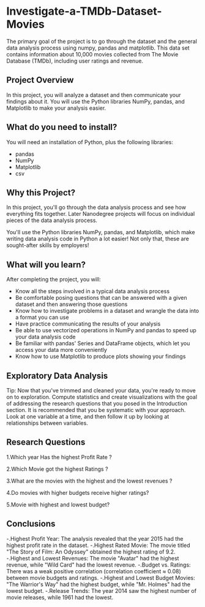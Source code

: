  # Investigate-a-TMDb-Dataset-Movies

The primary goal of the project is to go through the dataset and the general data analysis process using numpy, pandas and matplotlib.
This data set contains information about 10,000 movies collected from The Movie Database (TMDb), including user ratings and revenue.

## Project Overview
In this project, you will analyze a dataset and then communicate your findings about it. You will use the Python libraries NumPy, pandas, and Matplotlib to make your analysis easier.

## What do you need to install?
You will need an installation of Python, plus the following libraries:

* pandas
* NumPy
* Matplotlib
* csv

## Why this Project?
In this project, you'll go through the data analysis process and see how everything fits together. Later Nanodegree projects will focus on individual pieces of the data analysis process.

You'll use the Python libraries NumPy, pandas, and Matplotlib, which make writing data analysis code in Python a lot easier! Not only that, these are sought-after skills by employers!

## What will you learn?
After completing the project, you will:

- Know all the steps involved in a typical data analysis process
- Be comfortable posing questions that can be answered with a given dataset and then answering those questions
- Know how to investigate problems in a dataset and wrangle the data into a format you can use
- Have practice communicating the results of your analysis
- Be able to use vectorized operations in NumPy and pandas to speed up your data analysis code
- Be familiar with pandas' Series and DataFrame objects, which let you access your data more conveniently
- Know how to use Matplotlib to produce plots showing your findings

## Exploratory Data Analysis
Tip: Now that you've trimmed and cleaned your data, you're ready to move on to exploration. Compute statistics and create visualizations with the goal of addressing the research questions that you posed in the Introduction section. It is recommended that you be systematic with your approach. Look at one variable at a time, and then follow it up by looking at relationships between variables.

## Research Questions
1.Which year Has the highest Profit Rate ?

2.Which Movie got the highest Ratings ?

3.What are the movies with the highest and the lowest revenues ?

4.Do movies with higher budgets receive higher ratings?

5.Movie with highest and lowest budget?

## Conclusions

-.Highest Profit Year: The analysis revealed that the year 2015 had the highest profit rate in the dataset.
-.Highest Rated Movie: The movie titled "The Story of Film: An Odyssey" obtained the highest rating of 9.2.
-.Highest and Lowest Revenues: The movie "Avatar" had the highest revenue, while "Wild Card" had the lowest revenue.
-.Budget vs. Ratings: There was a weak positive correlation (correlation coefficient ≈ 0.08) between movie budgets and ratings.
-.Highest and Lowest Budget Movies: "The Warrior's Way" had the highest budget, while "Mr. Holmes" had the lowest budget.
-.Release Trends: The year 2014 saw the highest number of movie releases, while 1961 had the lowest.

